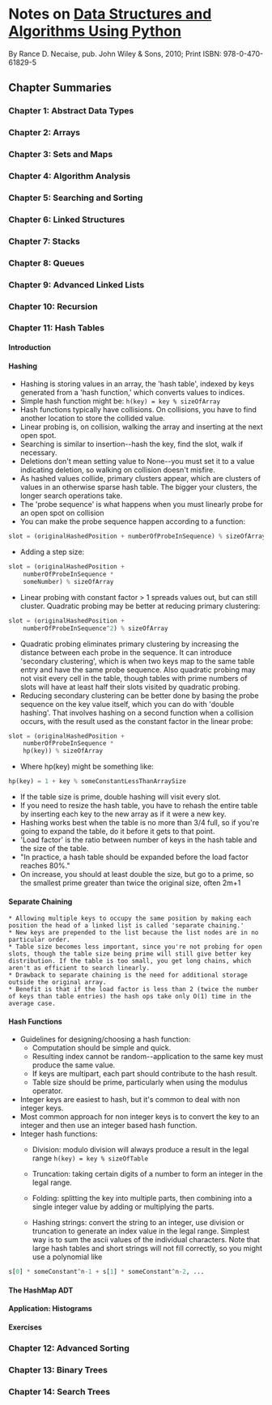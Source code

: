 # Notes on <u>Data Structures and Algorithms Using Python</u>

By Rance D. Necaise, pub. John Wiley & Sons, 2010; Print ISBN: 978-0-470-61829-5

## Chapter Summaries

### Chapter 1: Abstract Data Types

### Chapter 2: Arrays

### Chapter 3: Sets and Maps

### Chapter 4: Algorithm Analysis

### Chapter 5: Searching and Sorting

### Chapter 6: Linked Structures

### Chapter 7: Stacks

### Chapter 8: Queues

### Chapter 9: Advanced Linked Lists

### Chapter 10: Recursion

### Chapter 11: Hash Tables

#### Introduction 

#### Hashing
* Hashing is storing values in an array, the 'hash table', indexed by keys generated from a 'hash function,' which converts values to indices.
* Simple hash function might be: ``h(key) = key % sizeOfArray``
* Hash functions typically have collisions. On collisions, you have to find another location to store the collided value. 
* Linear probing is, on collision, walking the array and inserting at the next open spot.
* Searching is similar to insertion--hash the key, find the slot, walk if necessary.
* Deletions don't mean setting value to None--you must set it to a value indicating deletion, so walking on collision doesn't misfire.
* As hashed values collide, primary clusters appear, which are clusters of values in an otherwise sparse hash table. The bigger your clusters, the longer search operations take.
* The 'probe sequence' is what happens when you must linearly probe for an open spot on collision
* You can make the probe sequence happen according to a function:

```Python
slot = (originalHashedPosition + numberOfProbeInSequence) % sizeOfArray
```

* Adding a step size:

```Python
slot = (originalHashedPosition + 
    numberOfProbeInSequence * 
    someNumber) % sizeOfArray
```

* Linear probing with constant factor > 1 spreads values out, but can still cluster. Quadratic probing may be better at reducing primary clustering:

```Python
slot = (originalHashedPosition + 
    numberOfProbeInSequence^2) % sizeOfArray
```

* Quadratic probing eliminates primary clustering by increasing the distance between each probe in the sequence. It can introduce 'secondary clustering', which is when two keys map to the same table entry and have the same probe sequence. Also quadratic probing may not visit every cell in the table, though tables with prime numbers of slots will have at least half their slots visited by quadratic probing.
* Reducing secondary clustering can be better done by basing the probe sequence on the key value itself, which you can do with 'double hashing'. That involves hashing on a second function when a collision occurs, with the result used as the constant factor in the linear probe:

```Python
slot = (originalHashedPosition + 
    numberOfProbeInSequence * 
    hp(key)) % sizeOfArray
```

* Where hp(key) might be something like:

```Python
hp(key) = 1 + key % someConstantLessThanArraySize
```

* If the table size is prime, double hashing will visit every slot.
* If you need to resize the hash table, you have to rehash the entire table by inserting each key to the new array as if it were a new key.
* Hashing works best when the table is no more than 3/4 full, so if you're going to expand the table, do it before it gets to that point.
* 'Load factor' is the ratio between number of keys in the hash table and the size of the table.
* "In practice, a hash table should be expanded before the load factor reaches 80%."
* On increase, you should at least double the size, but go to a prime, so the smallest prime greater than twice the original size, often 2m+1

#### Separate Chaining
    * Allowing multiple keys to occupy the same position by making each position the head of a linked list is called 'separate chaining.'
    * New keys are prepended to the list because the list nodes are in no particular order.
    * Table size becomes less important, since you're not probing for open slots, though the table size being prime will still give better key distribution. If the table is too small, you get long chains, which aren't as efficient to search linearly.
    * Drawback to separate chaining is the need for additional storage outside the original array.
    * Benefit is that if the load factor is less than 2 (twice the number of keys than table entries) the hash ops take only O(1) time in the average case.

#### Hash Functions
* Guidelines for designing/choosing a hash function:
    * Computation should be simple and quick.
    * Resulting index cannot be random--application to the same key must produce the same value.
    * If keys are multipart, each part should contribute to the hash result.
    * Table size should be prime, particularly when using the modulus operator.
* Integer keys are easiest to hash, but it's common to deal with non integer keys.
* Most common approach for non integer keys is to convert the key to an integer and then use an integer based hash function.
* Integer hash functions:
    * Division: modulo division will always produce a result in the legal range ``h(key) = key % sizeOfTable``

    * Truncation: taking certain digits of a number to form an integer in the legal range.
    * Folding: splitting the key into multiple parts, then combining into a single integer value by adding or multiplying the parts.
    * Hashing strings: convert the string to an integer, use division or truncation to generate an index value in the legal range. Simplest way is to sum the ascii values of the individual characters. Note that large hash tables and short strings will not fill correctly, so you might use a polynomial like

```Python
s[0] * someConstant^n-1 + s[1] * someConstant^n-2, ...
```

#### The HashMap ADT

#### Application: Histograms

#### Exercises

### Chapter 12: Advanced Sorting

### Chapter 13: Binary Trees

### Chapter 14: Search Trees
